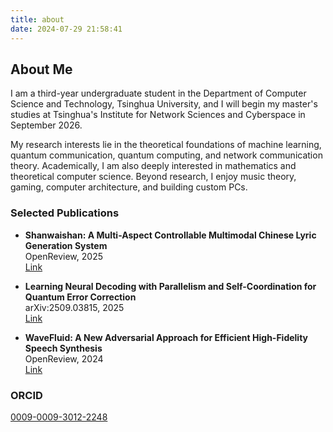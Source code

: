 ```yaml
---
title: about
date: 2024-07-29 21:58:41
---
```

## About Me

I am a third-year undergraduate student in the Department of Computer Science and Technology, Tsinghua University, and I will begin my master's studies at Tsinghua's Institute for Network Sciences and Cyberspace in September 2026.

My research interests lie in the theoretical foundations of machine learning, quantum communication, quantum computing, and network communication theory. Academically, I am also deeply interested in mathematics and theoretical computer science. Beyond research, I enjoy music theory, gaming, computer architecture, and building custom PCs.

### Selected Publications

- **Shanwaishan: A Multi-Aspect Controllable Multimodal Chinese Lyric Generation System**  
  OpenReview, 2025  
  [Link](https://openreview.net/forum?id=u9sWStpgjB)

- **Learning Neural Decoding with Parallelism and Self-Coordination for Quantum Error Correction**  
  arXiv:2509.03815, 2025  
  [Link](https://arxiv.org/abs/2509.03815)

- **WaveFluid: A New Adversarial Approach for Efficient High-Fidelity Speech Synthesis**  
  OpenReview, 2024  
  [Link](https://openreview.net/forum?id=ttRSBZiCiu)

### ORCID  
[0009-0009-3012-2248](https://orcid.org/0009-0009-3012-2248)